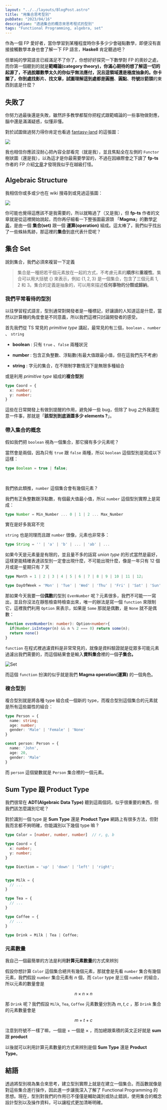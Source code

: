 ```yaml
---
layout: "../../layouts/BlogPost.astro"
title: "用集合思考型別"
pubDate: "2023/04/16"
description: "透過集合的概念來思考程式的型別"
tags: "Functional Programming, algebra, set"
---
```


作為一個 FP 愛好者，當你學習到某種程度時你多多少少會碰點數學，即便沒有直接接觸數學本身也會了解一下 FP 語言，**Haskell** 肯定聽過吧？

但單純的學寫語言已經滿足不了你了，你想好好探究一下數學對 FP 的奧妙之處，而你第一個聽到的就是**範疇論(category theory)，**你滿心期待的想了解這一切的起源了，不過脫離數學太久的你似乎無法應付，況且這領域還是極度抽象的。你卡關了，你到處找影片、找文章，試圖理解這到處都是**圓圈**、**圓點**、**符號**跟**箭頭**的東西到底是什麼？

## 失敗了

你努力過最後還是失敗，雖然許多教學都幫你把程式跟範疇論的一些事物做對應，腦中還是滿滿疑惑，似懂非懂。

對於試圖做過努力得你肯定也看過 [fantasy-land](https://github.com/fantasyland/fantasy-land) 的這張圖：

![](https://i.imgur.com/fbrWU8p.png)

我也相信你應該沒耐心把內容全部看完（就是我），並且焦點全在左側的 `Functor` 樹狀圖（還是我），以為這才是你最需要學習的，不過在因緣際會之下讀了 **fp-ts** 作者的 FP 介紹[文章](https://github.com/enricopolanski/functional-programming)才發現我似乎在越級打怪。

## Algebraic Structure

我相信你或多或少也在 wiki 搜尋到或見過這張圖：

![](https://i.imgur.com/wpmbJRm.png)

你可能也覺得這應該不是我需要的，所以就略過了（又是我），但 **fp-ts** 作者的文章就是從這裡開始說起，而你再仔細看一下整張圖最源頭 「**Magma**」的數學[定義](https://en.wikipedia.org/wiki/Magma_\(algebra\))，是由一個 **集合(set)** 跟一個 **運算(operation)** 組成。這太棒了，我們似乎找出了一些蛛絲馬跡，那這裡的**集合**到底代表什麼呢？

## 集合 Set

說到集合，我們必須來複習一下定義

> 集合是一種把若干個元素放在一起的方式，不考慮元素的**順序**和**重複性**。集合可以用大括號 $\{\}$ 來表示，例如 $\{1,2,3\}$ 是一個集合，包含了三個元素 1, 2 和 3。集合的定義是抽象的，可以用來描述**任何事物的分類或歸納**。

### 我們平常看待的型別

以往學習程式語言，型別通常對開發者是一種標記，好讓讀的人知道這是什麼，當然以計算機的角度會是不同意義，所以我們這裡只討論開發者的感受。

首先我們從 TS 常見的 *primitive type* 講起，最常見的有三個，`boolean` 、`number` 、 `string`

* **boolean** : 只有 `true` 、`false` 兩種狀況

* **number** : 包含正負整數、浮點數(有最大值跟最小值，但在這我們先不考慮)

* **string** : 字元的集合，在不限制字數情況下是無限多種組合

或是利用 *primitive type* 組成的**複合型別**

```ts
type Coord = {
  x: number;
  y: number;
}
```

這些在日常開發上有做到提醒的作用，避免掉一些 bug，但除了 bug 之外我還在意一件事，那就是「**該型別到底涵蓋多少 elements ?**」。

### 帶入集合的概念

假如我們把 `boolean` 視為一個集合，那它擁有多少元素呢？

當然會是兩個，因為只有 `true` 跟 `false` 兩種，所以 `boolean` 這個型別是寫成以下這樣：

```ts
type Boolean = true | false;
```

&nbsp;

我們依此類推，`number` 這個集合會有幾個元素？

我們有正負整數跟浮點數，有個最大值最小值，所以 `number` 這個型別實際上是寫成：

```ts
type Number = Min_Number ... 0 | 1 | 2 ... Max_Number
```
實在是好多我寫不完

`string` 也是同理而且跟 `number` 很像，元素也非常多：

```ts
type String = '' | 'a' | 'b' | ... | 'ab' | ...
```

如果今天是元素量是有限的，並且量不多的話寫 *union type* 的形式當然是最好，這樣更能精確表達該型別一定會出現什麼，不可能出現什麼，像是一年只有 12 個月或是一星期只有 7 天

```ts
type Month = 1 | 2 | 3 | 4 | 5 | 6 | 7 | 8 | 9 | 10 | 11 | 12;

type DayOfWeek = 'Mon' | 'Tue' | 'Wed' | 'Thu' | 'Fri' | 'Sat' | 'Sun'
```

那如果今天我要一個**偶數**的型別 `EvenNumber` 呢？元素很多，我們不可能一一寫出，並且你沒法在靜態檢查時檢查出來，唯一的辦法是寫一個 `function` 來限制它，這裡我們利用 `Option` 來表示，如果是 `Some` 那就是偶數，是 `None` 就不是偶數：

```ts
function evenNumber(n: number): Option<number>{
  if(Number.isInteger(n) && n % 2 === 0) return some(n);
  return none()
}
```

`function` 在程式裡過濾資料是非常常見的，就像是資料驗證就是從眾多可能元素過濾出我們需要的，而這個結果會是輸入**資料集合**裡的一個**子集合。**

![Set](https://i.imgur.com/T3OZ1WQ.png)

而這個 `function` 扮演的似乎就是我們 **Magma operation(運算)** 的一個角色。

### 複合型別

複合型別就是將各種 type 組合成一個新的 type，而複合型別這個集合的元素就是所有這些屬性的組合：

```ts
type Person = {
  name: string;
  age: number;
  gender: 'Male' | 'Female' | 'None'
}

const person: Person = {
  name: 'John',
  age: 20,
  gender: 'Male'
}
```

而 `person` 這個變數就是 `Person` 集合裡的一個元素。

## Sum Type 跟 Product Type

我們很常在 **ADT(Algebraic Data Type)** 聽到這兩個詞，似乎很重要的東西，但我們該怎麼識別它呢？

對於識別一個 type 是 **Sum Type** 還是 **Product Type** 網路上有很多方法，但對我而言都不夠明確，你能識別以下幾個 type 嘛 ?

```ts
type Color = [number, number, number]  // r, g, b

type Coord = {
  x: number;
  y: number;
}

type Diection = 'up' | 'down' | 'left' | 'right';


type Milk = {
  // ...
}

type Tea = {
  // ...
}

type Coffee = {
  // ...
}

type Drink = Milk | Tea | Coffee;
```

### 元素數量

我自己一個最簡單的方法是利用**計算元素數量**的方式來辨別

假設你想計算 `Color` 這個集合總共有幾個元素，那就會是先看 `number` 集合有幾個元素，我們假設 `number` 集合元素有 $n$ 個，而 `Color` type 是三個 `number` 的組合，所以元素的數量會是

$$
n \times n \times n
$$

那 `Drink` 呢？我們假設 `Milk`, `Tea`, `Coffee` 元素數量分別為 $m,t,c$ ，那 `Drink` 集合的元素數量會是

$$
m + t + c
$$

注意到符號不一樣了嘛，一個是 $+$ 一個是 $\times$ ，而加總跟乘積的英文正好就是 **sum** 跟 **product**

以後就可以利用計算元素數量的方式來辨別是個 **Sum Type** 還是 **Product Type**。

## 結語

透過將型別視為集合來思考，建立型別實際上就是在建立一個集合。而函數就像是對這些集合進行操作，因此進一步讓我深入了解了 Functional Programming 的思想。現在，型別對我們的作用已不僅僅是輔助識別或防止錯誤，使用集合的概念設計型別以及操作資料，可以讓程式更加清晰明確。